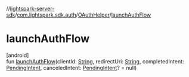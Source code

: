 //[lightspark-server-sdk](../../../index.md)/[com.lightspark.sdk.auth](../index.md)/[OAuthHelper](index.md)/[launchAuthFlow](launch-auth-flow.md)

# launchAuthFlow

[android]\
fun [launchAuthFlow](launch-auth-flow.md)(clientId: [String](https://kotlinlang.org/api/latest/jvm/stdlib/kotlin/-string/index.html), redirectUri: [String](https://kotlinlang.org/api/latest/jvm/stdlib/kotlin/-string/index.html), completedIntent: [PendingIntent](https://developer.android.com/reference/kotlin/android/app/PendingIntent.html), canceledIntent: [PendingIntent](https://developer.android.com/reference/kotlin/android/app/PendingIntent.html)? = null)
